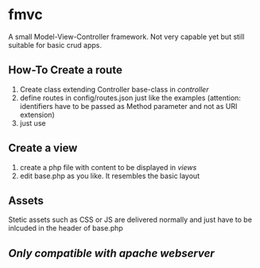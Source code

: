 # fmvc
A small Model-View-Controller framework.
Not very capable yet but still suitable for basic crud apps.

## How-To Create a route
1. Create class extending Controller base-class in _controller_
2. define routes in config/routes.json just like the examples (attention: identifiers have to be passed as Method parameter and not as URI extension)
3. just use

## Create a view
1. create a php file with content to be displayed in _views_
2. edit base.php as you like. It resembles the basic layout

## Assets
Stetic assets such as CSS or JS are delivered normally and just have to be inlcuded in the header of base.php

## _Only compatible with apache webserver_